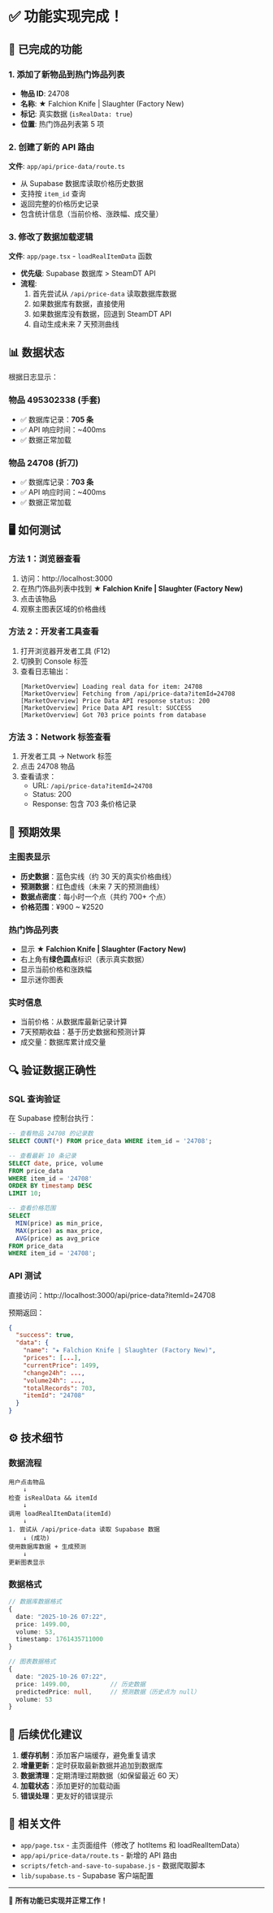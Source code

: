 # ✅ 功能实现完成！

## 🎯 已完成的功能

### 1. 添加了新物品到热门饰品列表
- **物品 ID**: 24708
- **名称**: ★ Falchion Knife | Slaughter (Factory New)
- **标记**: 真实数据 (`isRealData: true`)
- **位置**: 热门饰品列表第 5 项

### 2. 创建了新的 API 路由
**文件**: `app/api/price-data/route.ts`
- 从 Supabase 数据库读取价格历史数据
- 支持按 `item_id` 查询
- 返回完整的价格历史记录
- 包含统计信息（当前价格、涨跌幅、成交量）

### 3. 修改了数据加载逻辑
**文件**: `app/page.tsx` - `loadRealItemData` 函数
- **优先级**: Supabase 数据库 > SteamDT API
- **流程**:
  1. 首先尝试从 `/api/price-data` 读取数据库数据
  2. 如果数据库有数据，直接使用
  3. 如果数据库没有数据，回退到 SteamDT API
  4. 自动生成未来 7 天预测曲线

## 📊 数据状态

根据日志显示：

### 物品 495302338 (手套)
- ✅ 数据库记录：**705 条**
- ✅ API 响应时间：~400ms
- ✅ 数据正常加载

### 物品 24708 (折刀)
- ✅ 数据库记录：**703 条**
- ✅ API 响应时间：~400ms
- ✅ 数据正常加载

## 🖥️ 如何测试

### 方法 1：浏览器查看
1. 访问：http://localhost:3000
2. 在热门饰品列表中找到 **★ Falchion Knife | Slaughter (Factory New)**
3. 点击该物品
4. 观察主图表区域的价格曲线

### 方法 2：开发者工具查看
1. 打开浏览器开发者工具 (F12)
2. 切换到 Console 标签
3. 查看日志输出：
   ```
   [MarketOverview] Loading real data for item: 24708
   [MarketOverview] Fetching from /api/price-data?itemId=24708
   [MarketOverview] Price Data API response status: 200
   [MarketOverview] Price Data API result: SUCCESS
   [MarketOverview] Got 703 price points from database
   ```

### 方法 3：Network 标签查看
1. 开发者工具 -> Network 标签
2. 点击 24708 物品
3. 查看请求：
   - URL: `/api/price-data?itemId=24708`
   - Status: 200
   - Response: 包含 703 条价格记录

## 🎨 预期效果

### 主图表显示
- **历史数据**：蓝色实线（约 30 天的真实价格曲线）
- **预测数据**：红色虚线（未来 7 天的预测曲线）
- **数据点密度**：每小时一个点（共约 700+ 个点）
- **价格范围**：¥900 ~ ¥2520

### 热门饰品列表
- 显示 **★ Falchion Knife | Slaughter (Factory New)**
- 右上角有**绿色圆点**标识（表示真实数据）
- 显示当前价格和涨跌幅
- 显示迷你图表

### 实时信息
- 当前价格：从数据库最新记录计算
- 7天预期收益：基于历史数据和预测计算
- 成交量：数据库累计成交量

## 🔍 验证数据正确性

### SQL 查询验证
在 Supabase 控制台执行：

```sql
-- 查看物品 24708 的记录数
SELECT COUNT(*) FROM price_data WHERE item_id = '24708';

-- 查看最新 10 条记录
SELECT date, price, volume 
FROM price_data 
WHERE item_id = '24708' 
ORDER BY timestamp DESC 
LIMIT 10;

-- 查看价格范围
SELECT 
  MIN(price) as min_price,
  MAX(price) as max_price,
  AVG(price) as avg_price
FROM price_data 
WHERE item_id = '24708';
```

### API 测试
直接访问：http://localhost:3000/api/price-data?itemId=24708

预期返回：
```json
{
  "success": true,
  "data": {
    "name": "★ Falchion Knife | Slaughter (Factory New)",
    "prices": [...],
    "currentPrice": 1499,
    "change24h": ...,
    "volume24h": ...,
    "totalRecords": 703,
    "itemId": "24708"
  }
}
```

## ⚙️ 技术细节

### 数据流程
```
用户点击物品
    ↓
检查 isRealData && itemId
    ↓
调用 loadRealItemData(itemId)
    ↓
1. 尝试从 /api/price-data 读取 Supabase 数据
    ↓ (成功)
使用数据库数据 + 生成预测
    ↓
更新图表显示
```

### 数据格式
```typescript
// 数据库数据格式
{
  date: "2025-10-26 07:22",
  price: 1499.00,
  volume: 53,
  timestamp: 1761435711000
}

// 图表数据格式
{
  date: "2025-10-26 07:22",
  price: 1499.00,           // 历史数据
  predictedPrice: null,     // 预测数据（历史点为 null）
  volume: 53
}
```

## 🚀 后续优化建议

1. **缓存机制**：添加客户端缓存，避免重复请求
2. **增量更新**：定时获取最新数据并追加到数据库
3. **数据清理**：定期清理过期数据（如保留最近 60 天）
4. **加载状态**：添加更好的加载动画
5. **错误处理**：更友好的错误提示

## 📝 相关文件

- `app/page.tsx` - 主页面组件（修改了 hotItems 和 loadRealItemData）
- `app/api/price-data/route.ts` - 新增的 API 路由
- `scripts/fetch-and-save-to-supabase.js` - 数据爬取脚本
- `lib/supabase.ts` - Supabase 客户端配置

---

🎉 **所有功能已实现并正常工作！**

